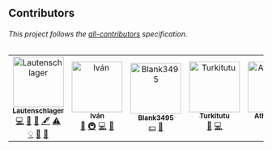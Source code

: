 

## Contributors

###### This project follows the [all-contributors](https://allcontributors.org/docs/en/emoji-key) specification.

<!-- ALL-CONTRIBUTORS-LIST:START -->
<table>
  <tr>
    <td align="center"><a href="http://bit.ly/laut-id"><img src="https://avatars2.githubusercontent.com/u/26045253?v=4" width="100px;" alt="Lautenschlager"/><br /><sub><b>Lautenschlager</b></sub></a><br /><a href="https://github.com/Lautenschlager-id/Transfromage/commits?author=Lautenschlager-id" title="Code">💻</a> <a href="https://github.com/Lautenschlager-id/Transfromage/commits?author=Lautenschlager-id" title="Documentation">📖</a> <a href="https://github.com/Lautenschlager-id/Transfromage/issues?q=author%3ALautenschlager-id" title="Bug reports">🐛</a> <a href="#content-Lautenschlager-id" title="Content">🖋</a> <a href="https://github.com/Lautenschlager-id/Transfromage/commits?author=Lautenschlager-id" title="Tests">⚠️</a> <a href="#example-Lautenschlager-id" title="Examples">💡</a> <a href="#review-Lautenschlager-id" title="Reviewed Pull Requests">👀</a> <a href="#design-Lautenschlager-id" title="Design">🎨</a></td>
    <td align="center"><a href="https://github.com/Tocutoeltuco"><img src="https://avatars2.githubusercontent.com/u/24902450?v=4" width="100px;" alt="Iván"/><br /><sub><b>Iván</b></sub></a><br /><a href="#projectManagement-Tocutoeltuco" title="Project Management">📆</a> <a href="#infra-Tocutoeltuco" title="Infrastructure (Hosting, Build-Tools, etc)">🚇</a> <a href="https://github.com/Lautenschlager-id/Transfromage/commits?author=Tocutoeltuco" title="Code">💻</a> <a href="#ideas-Tocutoeltuco" title="Ideas, Planning, & Feedback">🤔</a></td>
    <td align="center"><a href="https://github.com/Blank3495"><img src="https://avatars1.githubusercontent.com/u/49693827?v=4" width="100px;" alt="Blank3495"/><br /><sub><b>Blank3495</b></sub></a><br /><a href="#financial-Blank3495" title="Financial">💵</a> <a href="https://github.com/Lautenschlager-id/Transfromage/commits?author=Blank3495" title="Documentation">📖</a></td>
    <td align="center"><a href="http://yatsuki.cf"><img src="https://avatars1.githubusercontent.com/u/26797321?v=4" width="100px;" alt="Turkitutu"/><br /><sub><b>Turkitutu</b></sub></a><br /><a href="#ideas-Turkitutu" title="Ideas, Planning, & Feedback">🤔</a> <a href="https://github.com/Lautenschlager-id/Transfromage/commits?author=Turkitutu" title="Code">💻</a></td>
    <td align="center"><a href="https://github.com/Athesdrake"><img src="https://avatars0.githubusercontent.com/u/22529611?v=4" width="100px;" alt="Athesdrake"/><br /><sub><b>Athesdrake</b></sub></a><br /><a href="#ideas-Athesdrake" title="Ideas, Planning, & Feedback">🤔</a> <a href="https://github.com/Lautenschlager-id/Transfromage/commits?author=Athesdrake" title="Code">💻</a></td>
  </tr>
</table>
<!-- ALL-CONTRIBUTORS-LIST:END -->

